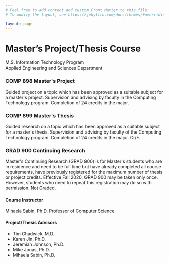 ```yaml
---
# Feel free to add content and custom Front Matter to this file.
# To modify the layout, see https://jekyllrb.com/docs/themes/#overriding-theme-defaults

layout: page
---
```


<h1>Master’s Project/Thesis Course</h1>

M.S. Information Technology Program <br>
Applied Engineering and Sciences Department

### COMP 898 Master's Project
Guided project on a topic which has been approved as a suitable subject for a 
master's project. Supervision and advising by faculty in the Computing 
Technology program. Completion of 24 credits in the major.

### COMP 899 Master's Thesis
Guided research on a topic which has been approved as a suitable subject for 
a master's thesis. Supervision and advising by faculty of the Computing 
Technology program. Completion of 24 credits in the major. Cr/F.

### GRAD 900 Continuing Research
Master's Continuing Research (GRAD 900) is for Master's students who are in 
residence and need to be full time but have already completed all course 
requirements, have previously registered for the maximum number of thesis or 
project credits. Effective Fall 2020, GRAD 900 may be taken 
only once. However, students who need to repeat this registration may do so 
with permission. Not Graded.

#### Course Instructor
Mihaela Sabin, Ph.D.
Professor of Computer Science

#### Project/Thesis Advisors
* Tim Chadwick, M.D.
* Karen Jin, Ph.D.
* Jeremiah Johnson, Ph.D.
* Mike Jonas, Ph.D.
* Mihaela Sabin, Ph.D.